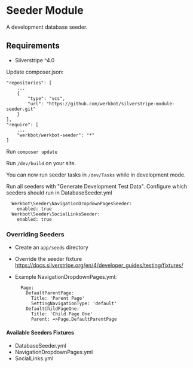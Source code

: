 # Seeder Module
A development database seeder.
## Requirements
- Silverstripe ^4.0

Update composer.json:

	"repositories": [
		...
		{
	        "type": "vcs",
	        "url": "https://github.com/werkbot/silverstripe-module-seeder.git"
	    }
	],
	"require": [
		...
		"werkbot/werkbot-seeder": "*"
	]

Run `composer update`

Run `/dev/build` on your site.

You can now run seeder tasks in `/dev/Tasks` while in development mode.

Run all seeders with "Generate Development Test Data". Configure which seeders should run in DatabaseSeeder.yml

      Werkbot\Seeder\NavigationDropdownPagesSeeder:
        enabled: true
      Werkbot\Seeder\SocialLinksSeeder:
        enabled: true

### Overriding Seeders
- Create an `app/seeds` directory
- Override the seeder fixture https://docs.silverstripe.org/en/4/developer_guides/testing/fixtures/
- Example NavigationDropdownPages.yml:

		Page:
		  DefaultParentPage:
		    Title: 'Parent Page'
		    SettingNavigationType: 'default'
		  DefaultChildPageOne:
		    Title: 'Child Page One'
		    Parent: =>Page.DefaultParentPage

#### Available Seeders Fixtures
- DatabaseSeeder.yml
- NavigationDropdownPages.yml
- SocialLinks.yml